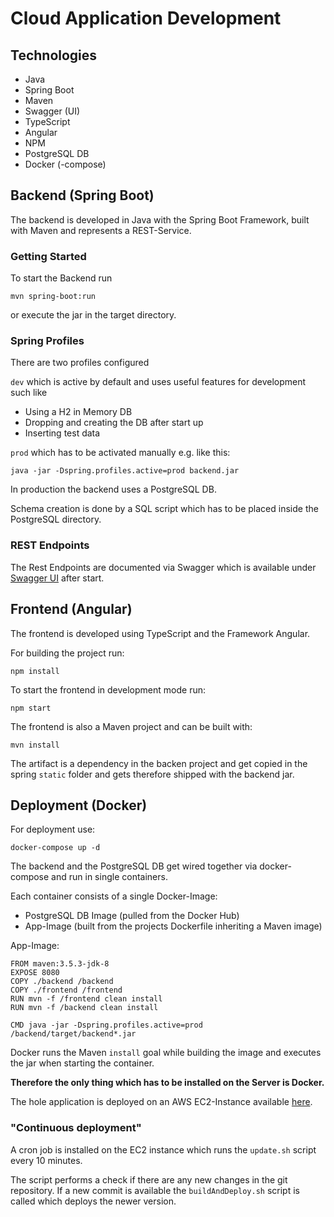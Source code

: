 # Cloud Application Development

## Technologies

- Java
- Spring Boot
- Maven
- Swagger (UI)
- TypeScript
- Angular
- NPM
- PostgreSQL DB
- Docker (-compose)

## Backend (Spring Boot)
The backend is developed in Java with the Spring Boot Framework, built with Maven and represents a REST-Service.

### Getting Started

To start the Backend run 

```
mvn spring-boot:run
```
or execute the jar in the target directory.

### Spring Profiles

There are two profiles configured

`dev` which is active by default and uses useful features for development such like

- Using a H2 in Memory DB
- Dropping and creating the DB after start up
- Inserting test data

`prod` which has to be activated manually e.g. like this:

```
java -jar -Dspring.profiles.active=prod backend.jar
```

In production the backend uses a PostgreSQL DB. 

Schema creation is done by a SQL script which has to be placed inside the PostgreSQL directory.

### REST Endpoints

The Rest Endpoints are documented via Swagger which is available under [Swagger UI](http://localhost:8080/swagger-ui.html) after start.

## Frontend (Angular)

The frontend is developed using TypeScript and the Framework Angular.

For building the project run:

```
npm install
```

To start the frontend in development mode run:

```
npm start
```

The frontend is also a Maven project and can be built with:

```
mvn install
```

The artifact is a dependency in the backen project and get copied in the spring `static` folder and gets therefore shipped with the backend jar.


## Deployment (Docker)
For deployment use:

```
docker-compose up -d
```

The backend and the PostgreSQL DB get wired together via docker-compose and run in single containers.

Each container consists of a single Docker-Image:

- PostgreSQL DB Image (pulled from the Docker Hub)
- App-Image (built from the projects Dockerfile inheriting a Maven image)

App-Image:

```
FROM maven:3.5.3-jdk-8
EXPOSE 8080
COPY ./backend /backend
COPY ./frontend /frontend
RUN mvn -f /frontend clean install
RUN mvn -f /backend clean install

CMD java -jar -Dspring.profiles.active=prod /backend/target/backend*.jar
```

Docker runs the Maven `install` goal while building the image and executes the jar when starting the container.

**Therefore the only thing which has to be installed on the Server is Docker.**

The hole application is deployed on an AWS EC2-Instance available [here](http://ec2-54-187-207-171.us-west-2.compute.amazonaws.com).


### "Continuous deployment"

A cron job is installed on the EC2 instance which runs the `update.sh` script every 10 minutes.

The script performs a check if there are any new changes in the git repository. If a new commit is available the `buildAndDeploy.sh` script is called which deploys the newer version.

